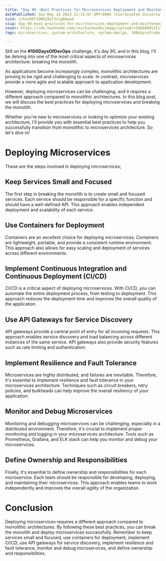 ```yaml
---
title: "Day 90 -Best Practices for Microservices Deployment and Maintenance"
datePublished: Sun May 14 2023 21:15:07 GMT+0000 (Coordinated Universal Time)
cuid: clhnx097100020al5ccg6bwud
slug: day-90-best-practices-for-microservices-deployment-and-maintenance
cover: https://cdn.hashnode.com/res/hashnode/image/upload/v1684089125136/19f8fbe2-a706-4d7e-a1d4-3b633b102e25.png
tags: microservices, system-architecture, system-design, 100daysofcode, monolith

---
```


Still on the **#100DaysOfDevOps** challenge, it's day 90, and in this blog, I'll be delving into one of the most critical aspects of microservices architecture: breaking the monolith.

As applications become increasingly complex, monolithic architectures are proving to be rigid and challenging to scale. In contrast, microservices provide a more agile and scalable approach to application development.

However, deploying microservices can be challenging, and it requires a different approach compared to monolithic architectures. In this blog post, we will discuss the best practices for deploying microservices and breaking the monolith.

Whether you're new to microservices or looking to optimize your existing architecture, I'll provide you with essential best practices to help you successfully transition from monolithic to microservices architecture. So let's dive in!

# Deploying Microservices

These are the steps involved in deploying microservices;

## Keep Services Small and Focused

The first step in breaking the monolith is to create small and focused services. Each service should be responsible for a specific function and should have a well-defined API. This approach enables independent deployment and scalability of each service.

## Use Containers for Deployment

Containers are an excellent choice for deploying microservices. Containers are lightweight, portable, and provide a consistent runtime environment. This approach also allows for easy scaling and deployment of services across different environments.

## Implement Continuous Integration and Continuous Deployment (CI/CD)

CI/CD is a critical aspect of deploying microservices. With CI/CD, you can automate the entire deployment process, from testing to deployment. This approach reduces the deployment time and improves the overall quality of the application.

## Use API Gateways for Service Discovery

API gateways provide a central point of entry for all incoming requests. This approach enables service discovery and load balancing across different instances of the same service. API gateways also provide security features such as rate limiting and authentication.

## Implement Resilience and Fault Tolerance

Microservices are highly distributed, and failures are inevitable. Therefore, it's essential to implement resilience and fault tolerance in your microservices architecture. Techniques such as circuit breakers, retry policies, and bulkheads can help improve the overall resiliency of your application.

## Monitor and Debug Microservices

Monitoring and debugging microservices can be challenging, especially in a distributed environment. Therefore, it's crucial to implement proper monitoring and logging in your microservices architecture. Tools such as Prometheus, Grafana, and ELK stack can help you monitor and debug your microservices.

## Define Ownership and Responsibilities

Finally, it's essential to define ownership and responsibilities for each microservice. Each team should be responsible for developing, deploying, and maintaining their microservices. This approach enables teams to work independently and improves the overall agility of the organization.

# Conclusion

Deploying microservices requires a different approach compared to monolithic architectures. By following these best practices, you can break the monolith and deploy microservices successfully. Remember to keep services small and focused, use containers for deployment, implement CI/CD, use API gateways for service discovery, implement resilience and fault tolerance, monitor and debug microservices, and define ownership and responsibilities.